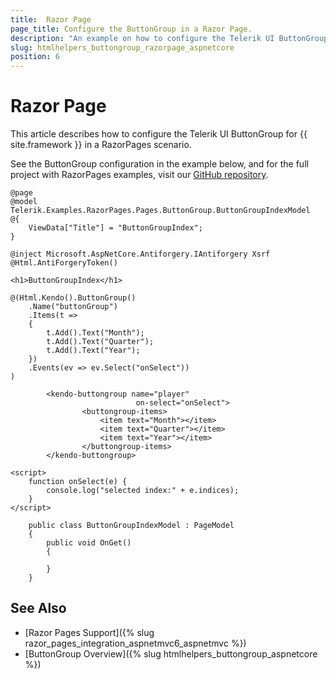 ```yaml
---
title:  Razor Page
page_title: Configure the ButtonGroup in a Razor Page.
description: "An example on how to configure the Telerik UI ButtonGroup component for {{ site.framework }} in a Razor Page."
slug: htmlhelpers_buttongroup_razorpage_aspnetcore
position: 6
---
```


# Razor Page

This article describes how to configure the Telerik UI ButtonGroup for {{ site.framework }} in a RazorPages scenario.

See the ButtonGroup configuration in the example below, and for the full project with RazorPages examples, visit our [GitHub repository](https://github.com/telerik/ui-for-aspnet-core-examples/tree/master/Telerik.Examples.RazorPages).

```tab-HtmlHelper(csthml)
@page
@model Telerik.Examples.RazorPages.Pages.ButtonGroup.ButtonGroupIndexModel
@{
	ViewData["Title"] = "ButtonGroupIndex";
}

@inject Microsoft.AspNetCore.Antiforgery.IAntiforgery Xsrf
@Html.AntiForgeryToken()

<h1>ButtonGroupIndex</h1>

@(Html.Kendo().ButtonGroup()
    .Name("buttonGroup")
    .Items(t =>
    {
        t.Add().Text("Month");
        t.Add().Text("Quarter");
        t.Add().Text("Year");
    })
    .Events(ev => ev.Select("onSelect"))
)
```
```tab-TagHelper(cshtml)
        <kendo-buttongroup name="player"
                            on-select="onSelect">
                <buttongroup-items>
                    <item text="Month"></item>
                    <item text="Quarter"></item>
                    <item text="Year"></item>
                </buttongroup-items>
        </kendo-buttongroup>
```
```script
<script>
	function onSelect(e) {
		console.log("selected index:" + e.indices);
	}
</script>
```
```tab-PageModel(cshtml.cs)
    public class ButtonGroupIndexModel : PageModel
    {
        public void OnGet()
        {

        }
    }
```

## See Also

* [Razor Pages Support]({% slug razor_pages_integration_aspnetmvc6_aspnetmvc %})
* [ButtonGroup Overview]({% slug htmlhelpers_buttongroup_aspnetcore %})
